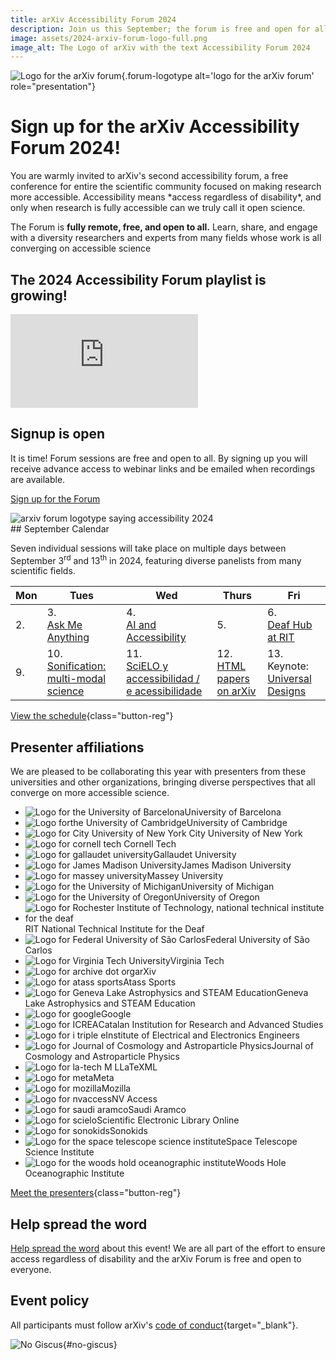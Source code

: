 ```yaml
---
title: arXiv Accessibility Forum 2024
description: Join us this September; the forum is free and open for all.
image: assets/2024-arxiv-forum-logo-full.png
image_alt: The Logo of arXiv with the text Accessibility Forum 2024
---
```

![Logo for the arXiv forum](../assets/forum-logotype-only.svg){.forum-logotype alt='logo for the arXiv forum' role="presentation"}

# Sign up for the arXiv Accessibility Forum 2024!

<div class="lead">
  <div class="content">
    <p>You are warmly invited to arXiv's second accessibility forum, a free conference for entire the scientific community focused on making research more accessible. Accessibility means *access regardless of disability*, and only when research is fully accessible can we truly call it open science.</p>
    <p>The Forum is <strong>fully remote, free, and open to all.</strong> Learn, share, and engage with a diversity researchers and experts from many fields whose work is all converging on accessible science</p>
  </div>
  <div class="videos">
    <h2>The 2024 Accessibility Forum playlist is growing!</h2>
    <iframe src="https://www.youtube.com/embed/videoseries?si=f32YwVHsF_Y5gGsj&amp;list=PLYgeAMJvRZ6ZRuNQGoekx0FdjXqEG0bzM" title="YouTube video player" frameborder="0" allow="accelerometer; autoplay; clipboard-write; encrypted-media; gyroscope; picture-in-picture; web-share" referrerpolicy="strict-origin-when-cross-origin" allowfullscreen></iframe>
  </div>
</div>

<div style="clear:both;"></div>

<div class="highlight">
  <h2>Signup is open</h2>
  <p>It is time! Forum sessions are free and open to all. By signing up you will receive advance access to webinar links and be emailed when recordings are available.</p>

  <a href="https://cornell.ca1.qualtrics.com/jfe/form/SV_eEZ1d27LF2fVM7Y" target="_blank" class="button-reg">Sign up for the Forum</a>

  <img src="../assets/forum-logotype-with-logo.svg" role="presentation" alt="arxiv forum logotype saying accessibility 2024" class="mkd-img-right">
  <div style="clear:both;"></div>
</div>

<div class="calendar" markdown="1">
## September Calendar

Seven individual sessions will take place on multiple days between September 3<sup>rd</sup> and 13<sup>th</sup> in 2024, featuring diverse panelists from many scientific fields.

| Mon | Tues | Wed | Thurs | Fri |
| --- | --- | --- | --- | --- |
| 2.  |  3.<br>[Ask Me Anything](forum-session-AMA) | 4. <br>[AI and Accessibility](forum-session-AI) | 5. | 6.<br>[Deaf Hub at RIT](forum-session-Deaf-Hub)  |
| 9.  | 10.<br> [Sonification: multi-modal science](forum-session-Sonification) | 11.<br>[SciELO y accessibilidad / e acessibilidade](forum-session-SciELO)  | 12. <br>[HTML papers on arXiv](forum-session-HTML)  |  13.<br>Keynote: [Universal Designs](forum-session-Universal-Designs) |
</div>

[View the schedule](/schedule){class="button-reg"}

## Presenter affiliations
We are pleased to be collaborating this year with presenters from these universities and other organizations, bringing diverse perspectives that all converge on more accessible science.

<div class="logo-background">
  <ul>
    <li><img src="../assets/logo/ubarcelona.png" alt="Logo for the University of Barcelona">University of Barcelona</li>
    <li><img src="../assets/logo/cambridge.png" alt="Logo forthe University of  Cambridge">University of Cambridge</li>
    <li><img src="../assets/logo/cuny.png" alt="Logo for City University of New York"> City University of New York</li>
    <li><img src="../assets/logo/cornell-tech.png" alt="Logo for cornell tech"> Cornell Tech</li>
    <li><img src="../assets/logo/gallaudet.png" alt="Logo for gallaudet university">Gallaudet University</li>
    <li><img src="../assets/logo/jmu.png" alt="Logo for James Madison University">James Madison University</li>
    <li><img src="../assets/logo/massey.png" alt="Logo for massey university">Massey University</li>
    <li><img src="../assets/logo/u-of-michigan.png" alt="Logo for the University of Michigan">University of Michigan</li>
    <li><img src="../assets/logo/u-of-oregon.png" alt="Logo for the University of Oregon">University of Oregon</li>
    <li><img src="../assets/logo/rit.png" alt="Logo for Rochester Institute of Technology, national technical institute for the deaf">RIT National Technical Institute for the Deaf</li>
    <li><img src="../assets/logo/ufscar.png" alt="Logo for Federal University of São Carlos">Federal University of São Carlos</li>
    <li><img src="../assets/logo/virginia-tech.png" alt="Logo for Virginia Tech University">Virginia Tech</li>
   <li><img src="../assets/logo/arxiv.png" alt="Logo for archive dot org">arXiv</li>
   <li><img src="../assets/logo/atass.png" alt="Logo for atass sports">Atass Sports</li>
   <li><img src="../assets/logo/glas.png" alt="Logo for Geneva Lake Astrophysics and STEAM Education">Geneva Lake Astrophysics and STEAM Education</li>
   <li><img src="../assets/logo/google.png" alt="Logo for google">Google</li>
   <li><img src="../assets/logo/icrea.png" alt="Logo for ICREA">Catalan Institution for Research and Advanced Studies</li>
   <li><img src="../assets/logo/ieee.png" alt="Logo for i triple e">Institute of Electrical and Electronics Engineers</li>
   <li><img src="../assets/logo/jcap.png" alt="Logo for Journal of Cosmology and Astroparticle Physics">Journal of Cosmology and Astroparticle Physics</li>
   <li><img src="../assets/logo/latexml.png" alt="Logo for la-tech M L">LaTeXML</li>
   <li><img src="../assets/logo/meta.png" alt="Logo for meta">Meta</li>
   <li><img src="../assets/logo/mozilla.png" alt="Logo for mozilla">Mozilla</li>
   <li><img src="../assets/logo/nvaccess.png" alt="Logo for nvaccess">NV Access</li>
   <li><img src="../assets/logo/saudi-aramco.png" alt="Logo for saudi aramco">Saudi Aramco</li>
   <li><img src="../assets/logo/scielo.png" alt="Logo for scielo">Scientific Electronic Library Online</li>
   <li><img src="../assets/logo/sonokids.png" alt="Logo for sonokids">Sonokids</li>
   <li><img src="../assets/logo/stsi.png" alt="Logo for the space telescope science institute">Space Telescope Science Institute</li>
   <li><img src="../assets/logo/woods-hole.png" alt="Logo for the woods hold oceanographic institute">Woods Hole Oceanographic Institute</li>
  </ul>
</div>

[Meet the presenters](/presenters){class="button-reg"}

## Help spread the word
[Help spread the word](share) about this event! We are all part of the effort to ensure access regardless of disability and the arXiv Forum is free and open to everyone.

## Event policy
All participants must follow arXiv's [code of conduct](https://info.arxiv.org/help/policies/code_of_conduct.html#inclusiveness-and-respect){target="_blank"}.


![No Giscus](){#no-giscus}
